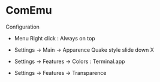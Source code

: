 # ComEmu

Configuration

* Menu Right click : Always on top

* Settings -> Main -> Apparence 
Quake style slide down X

* Settings -> Features -> Colors :
Terminal.app

* Settings -> Features -> Transparence



